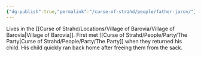 ```yaml
---
{"dg-publish":true,"permalink":"/curse-of-strahd/people/father-jarov/"}
---
```


Lives in the [[Curse of Strahd/Locations/Village of Barovia/Village of Barovia\|Village of Barovia]].
First met [[Curse of Strahd/People/Party/The Party\|Curse of Strahd/People/Party/The Party]] when they returned his child.
His child quickly ran back home after freeing them from the sack.